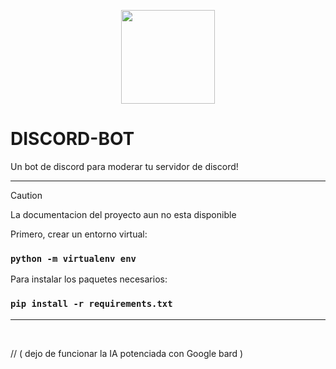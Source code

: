 <p align="center">
  <img width="150px" src="https://i.ibb.co/bXvzjXm/LOGO-h1.png" />
</p>

# DISCORD-BOT

Un bot de discord para moderar tu servidor de discord!
<hr/>

> [!CAUTION]
> La documentacion del proyecto aun no esta disponible

Primero, crear un entorno virtual:
### `python -m virtualenv env`

Para instalar los paquetes necesarios:
### `pip install -r requirements.txt`

<hr/>

<br/>

// ( dejo de funcionar la IA potenciada con Google bard )
